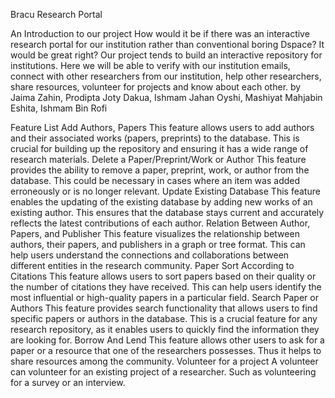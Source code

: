 Bracu Research Portal


An Introduction to our project
How would it be if there was an interactive research portal for our institution rather than conventional boring Dspace? It would be great right? Our project tends to build an interactive repository for institutions. Here we will be able to verify with our institution emails, connect with other researchers from our institution, help other researchers, share resources, volunteer for projects and know about each other.
by Jaima Zahin, Prodipta Joty Dakua, Ishmam Jahan Oyshi, Mashiyat Mahjabin Eshita, Ishmam Bin Rofi

Feature List
Add Authors, Papers
This feature allows users to add authors and their associated works (papers, preprints) to the database. This is crucial for building up the repository and ensuring it has a wide range of research materials.
Delete a Paper/Preprint/Work or Author 
This feature provides the ability to remove a paper, preprint, work, or author from the database. This could be necessary in cases where an item was added erroneously or is no longer relevant.
Update Existing Database 
This feature enables the updating of the existing database by adding new works of an existing author. This ensures that the database stays current and accurately reflects the latest contributions of each author.
Relation Between Author, Papers, and Publisher 
This feature visualizes the relationship between authors, their papers, and publishers in a graph or tree format. This can help users understand the connections and collaborations between different entities in the research community.
Paper Sort According to Citations 
This feature allows users to sort papers based on their quality or the number of citations they have received. This can help users identify the most influential or high-quality papers in a particular field.
Search Paper or Authors 
This feature provides search functionality that allows users to find specific papers or authors in the database. This is a crucial feature for any research repository, as it enables users to quickly find the information they are looking for.
Borrow And Lend
This feature allows other users to ask for a paper or a resource that one of the researchers possesses. Thus it helps to share resources among the community.
Volunteer for a project
A volunteer can volunteer for an existing project of a researcher. Such as volunteering for a survey or an interview.

